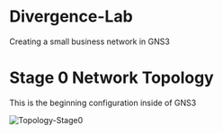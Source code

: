 # Divergence-Lab
Creating a small business network in GNS3
# Stage 0 Network Topology
This is the beginning configuration inside of GNS3

![Topology-Stage0](https://github.com/Spcwill358/Divergence-Lab/assets/88656329/35658f8e-97ee-4ad6-b345-ec3fcf3d74e0)
